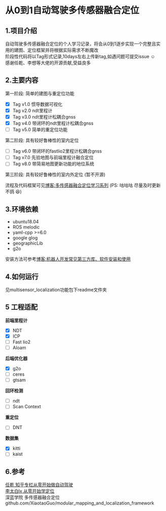 # 从0到1自动驾驶多传感器融合定位
## 1.项目介绍
自动驾驶多传感器融合定位的个人学习记录，将会从0到1逐步实现一个完整且实用的建图、定位框架并将根据实际需求不断魔改  
阶段性代码将以Tag形式记录,10days左右上传新tag,如遇问题可提交issue :relaxed:  
感谢任乾、李想等大佬的开源贡献,受益良多  

## 2.主要内容

第一阶段:  简单的建图与重定位功能
+ [x] Tag v1.0 惯导数据可视化     
+ [x] Tag v2.0 ndt里程计    
+ [x] Tag v3.0 ndt里程计松耦合gnss  
+ [x] Tag v4.0 带闭环的ndt里程计松耦合gnss  
+ [ ] Tag v5.0 简单的重定位功能  

 第二阶段: 具有较好鲁棒性的室内定位
+ [ ] Tag v6.0 带闭环的fastlio2里程计松耦合gnss  
+ [ ] Tag v7.0 先验地图与前端里程计融合定位
+ [ ] Tag v8.0 带简易地图更新功能的地位系统

第三阶段: 具有较好鲁棒性的室内外定位
(暂不开源)


流程及代码框架可见[博客:多传感器融合定位学习系列](https://blog.csdn.net/weixin_37684239/article/details/126571774?spm=1001.2014.3001.5502) (PS: 咕咕咕 尽量及时更新不鸽 :laughing:) 

## 3.环境依赖
+ ubuntu18.04 
+ ROS melodic  
+ yaml-cpp >=6.0  
+ google glog  
+ geographicLib
+ g2o  

安装方法可参考[博客:机器人开发常见第三方库、软件安装和使用](https://blog.csdn.net/weixin_37684239/article/details/126568335?spm=1001.2014.3001.5501)

## 4.如何运行
见multisensor_localization功能包下readme文件夹

## 5 工程适配
 **前端里程计**
+ [x] NDT    
+ [x] ICP
+ [ ] Fast lio2  
+ [ ] Aloam  

**后端优化器**
+ [x] g2o
+ [ ] ceres
+ [ ] gtsam

**回环检测**
+ [ ] ndt    
+ [ ] Scan Context    

**重定位**
+ [ ] DNT  

**数据集**
+ [x] kitti      
+ [ ] kaist    
 
## 6.参考
[任乾 知乎专栏从零开始做自动驾驶](https://zhuanlan.zhihu.com/p/83775731)  
[李太白lx 从零开始学定位 ](https://blog.csdn.net/tiancailx/article/details/125785641?spm=1001.2014.3001.5501)  
深蓝学院 多传感器融合定位      
github.com/XiaotaoGuo/modular_mapping_and_localization_framework
